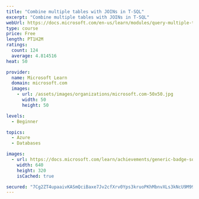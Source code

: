 ```yaml
---
title: "Combine multiple tables with JOINs in T-SQL"
excerpt: "Combine multiple tables with JOINs in T-SQL"
webUrl: https://docs.microsoft.com/en-us/learn/modules/query-multiple-tables-with-joins/
type: course
price: Free
length: PT1H2M
ratings:
  count: 124
  average: 4.814516
heat: 50

provider:
  name: Microsoft Learn
  domain: microsoft.com
  images:
    - url: /assets/images/organizations/microsoft.com-50x50.jpg
      width: 50
      height: 50

levels:
  - Beginner

topics:
  - Azure
  - Databases

images:
  - url: https://docs.microsoft.com/learn/achievements/generic-badge-social.png
    width: 640
    height: 320
    isCached: true

secured: "7Cg2ZT4upaaivKASmQciBaxe7Jv2cfXrv0Yps3kruoPKhMbnvXLs3kNcU9M99aXj92DH+hAB+17fjrXgnmCmXdVK4OONa+qtf+YO/aIaWQZWyp5quVrTnNWAs90fGMd/kPEhQ1Y0TXiHRGUiefvy46rM1gib+iGguaHBzxWV+39UHc2uu679rkMZr8ZhDxMNHN8Li3vRaDX2sDmoPECfhaHyPDrkRGIaj8JQ/U4M1uI7fX7kZ6R6YN5m3pXN9hebp54WmRKlw5ZCeYDVrVW0yEHa6q+LfocEFx8rRNZk+lNYPQk2lleC8NOTLmzm8zt9cF1C2/skTSr/n2EyL2mAvYmaRIy2J+4jug2SVugvN0C7RsIDMEw6oc6uc65TDw+nFdyUBdsS5vmk8ZOswFvMcTDNASEN/JRSq1DyH8/ZyOA=;EN+opstOxTs2vZWSfgC95A=="
---
```


